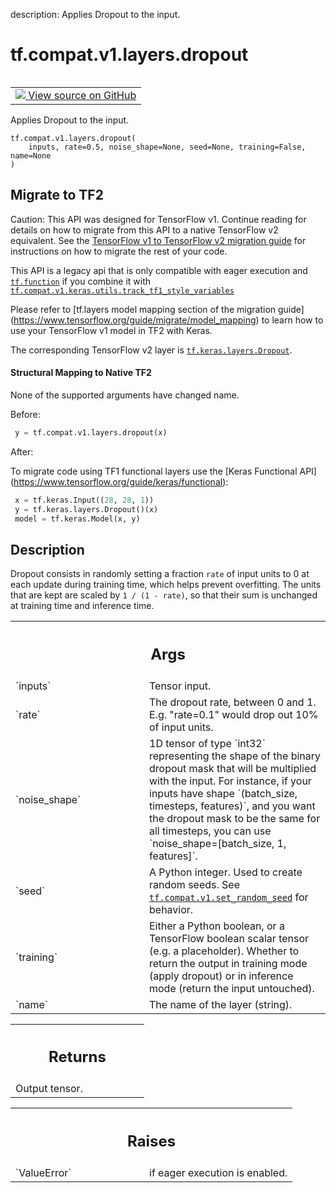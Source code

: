 description: Applies Dropout to the input.

<div itemscope itemtype="http://developers.google.com/ReferenceObject">
<meta itemprop="name" content="tf.compat.v1.layers.dropout" />
<meta itemprop="path" content="Stable" />
</div>

# tf.compat.v1.layers.dropout

<!-- Insert buttons and diff -->

<table class="tfo-notebook-buttons tfo-api nocontent" align="left">
<td>
  <a target="_blank" href="https://github.com/keras-team/keras/tree/v2.9.0/keras/legacy_tf_layers/core.py#L334-L413">
    <img src="https://www.tensorflow.org/images/GitHub-Mark-32px.png" />
    View source on GitHub
  </a>
</td>
</table>



Applies Dropout to the input.

<pre class="devsite-click-to-copy prettyprint lang-py tfo-signature-link">
<code>tf.compat.v1.layers.dropout(
    inputs, rate=0.5, noise_shape=None, seed=None, training=False, name=None
)
</code></pre>





 <section><devsite-expandable expanded>
 <h2 class="showalways">Migrate to TF2</h2>

Caution: This API was designed for TensorFlow v1.
Continue reading for details on how to migrate from this API to a native
TensorFlow v2 equivalent. See the
[TensorFlow v1 to TensorFlow v2 migration guide](https://www.tensorflow.org/guide/migrate)
for instructions on how to migrate the rest of your code.

This API is a legacy api that is only compatible with eager execution and
<a href="../../../../tf/function.md"><code>tf.function</code></a> if you combine it with
<a href="../../../../tf/compat/v1/keras/utils/track_tf1_style_variables.md"><code>tf.compat.v1.keras.utils.track_tf1_style_variables</code></a>

Please refer to [tf.layers model mapping section of the migration guide]
(https://www.tensorflow.org/guide/migrate/model_mapping)
to learn how to use your TensorFlow v1 model in TF2 with Keras.

The corresponding TensorFlow v2 layer is <a href="../../../../tf/keras/layers/Dropout.md"><code>tf.keras.layers.Dropout</code></a>.


#### Structural Mapping to Native TF2

None of the supported arguments have changed name.

Before:

```python
 y = tf.compat.v1.layers.dropout(x)
```

After:

To migrate code using TF1 functional layers use the [Keras Functional API]
(https://www.tensorflow.org/guide/keras/functional):

```python
 x = tf.keras.Input((28, 28, 1))
 y = tf.keras.layers.Dropout()(x)
 model = tf.keras.Model(x, y)
```


 </aside></devsite-expandable></section>

<h2>Description</h2>

<!-- Placeholder for "Used in" -->

Dropout consists in randomly setting a fraction `rate` of input units to 0
at each update during training time, which helps prevent overfitting.
The units that are kept are scaled by `1 / (1 - rate)`, so that their
sum is unchanged at training time and inference time.

<!-- Tabular view -->
 <table class="responsive fixed orange">
<colgroup><col width="214px"><col></colgroup>
<tr><th colspan="2"><h2 class="add-link">Args</h2></th></tr>

<tr>
<td>
`inputs`
</td>
<td>
Tensor input.
</td>
</tr><tr>
<td>
`rate`
</td>
<td>
The dropout rate, between 0 and 1. E.g. "rate=0.1" would drop out
10% of input units.
</td>
</tr><tr>
<td>
`noise_shape`
</td>
<td>
1D tensor of type `int32` representing the shape of the
binary dropout mask that will be multiplied with the input.
For instance, if your inputs have shape
`(batch_size, timesteps, features)`, and you want the dropout mask
to be the same for all timesteps, you can use
`noise_shape=[batch_size, 1, features]`.
</td>
</tr><tr>
<td>
`seed`
</td>
<td>
A Python integer. Used to create random seeds. See
<a href="../../../../tf/compat/v1/set_random_seed.md"><code>tf.compat.v1.set_random_seed</code></a>
for behavior.
</td>
</tr><tr>
<td>
`training`
</td>
<td>
Either a Python boolean, or a TensorFlow boolean scalar tensor
(e.g. a placeholder). Whether to return the output in training mode
(apply dropout) or in inference mode (return the input untouched).
</td>
</tr><tr>
<td>
`name`
</td>
<td>
The name of the layer (string).
</td>
</tr>
</table>



<!-- Tabular view -->
 <table class="responsive fixed orange">
<colgroup><col width="214px"><col></colgroup>
<tr><th colspan="2"><h2 class="add-link">Returns</h2></th></tr>
<tr class="alt">
<td colspan="2">
Output tensor.
</td>
</tr>

</table>



<!-- Tabular view -->
 <table class="responsive fixed orange">
<colgroup><col width="214px"><col></colgroup>
<tr><th colspan="2"><h2 class="add-link">Raises</h2></th></tr>

<tr>
<td>
`ValueError`
</td>
<td>
if eager execution is enabled.
</td>
</tr>
</table>


